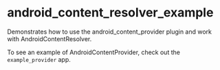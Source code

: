 # android_content_resolver_example

Demonstrates how to use the android_content_provider plugin
and work with AndroidContentResolver.

To see an example of AndroidContentProvider, check out the `example_provider` app.
